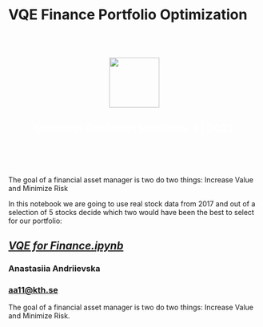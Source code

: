 # VQE Finance Portfolio Optimization


<div style="text-align: center; padding: 50px">
    <img src="https://s3-us-west-2.amazonaws.com/connectory-files/content/images/604f8b66932f3-image.jpeg" height="100px">
    <h2 style="color: white; text-align: center;">Quantum Challenge Notebook 3 | 2022</h2>
</div>


<p>The goal of a financial asset manager is two do two things: Increase Value and Minimize Risk</p>
<p>In this notebook we are going to use real stock data from 2017 and out of a selection of 5 stocks decide which two would have been the best to select for our portfolio:</p>
<h2><a href="https://github.com/fomalhautn/VQE_Finance-Portfolio-Optimization/blob/main/VQE%20for%20Finance.ipynb"><em>VQE for Finance.ipynb</em></a></h2>

<h3>Anastasiia Andriievska</h3>

<h3><a href="mailto:aa11@kth.se">aa11@kth.se</a></h3>
The goal of a financial asset manager is two do two things: Increase Value and Minimize Risk.
